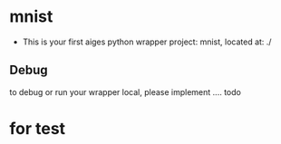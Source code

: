 # mnist

* This is your first aiges python wrapper project: mnist, located at: ./

## Debug

to debug or run your wrapper local, please implement .... todo
# for test